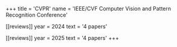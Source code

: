 +++
title = 'CVPR'
name = 'IEEE/CVF Computer Vision and Pattern Recognition Conference'

[[reviews]]
year = 2024
text = '4 papers'

[[reviews]]
year = 2025
text = '4 papers'
+++